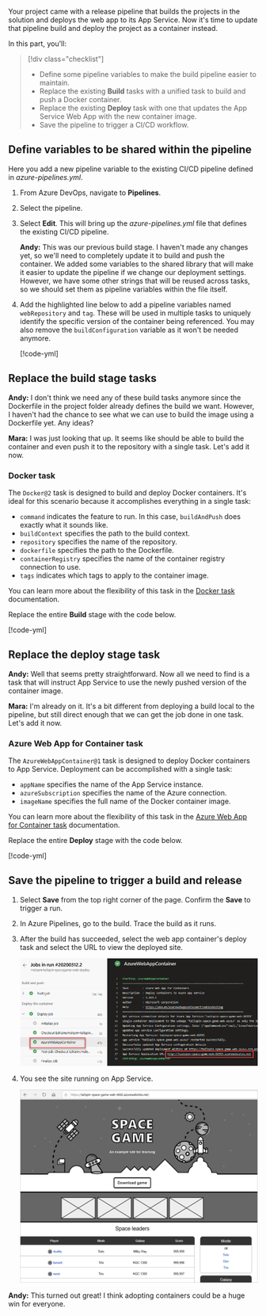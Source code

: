 Your project came with a release pipeline that builds the projects in the solution and deploys the web app to its App Service. Now it's time to update that pipeline build and deploy the project as a container instead.

In this part, you'll:

> [!div class="checklist"]
> * Define some pipeline variables to make the build pipeline easier to maintain.
> * Replace the existing **Build** tasks with a unified task to build and push a Docker container.
> * Replace the existing **Deploy** task with one that updates the App Service Web App with the new container image.
> * Save the pipeline to trigger a CI/CD workflow.

## Define variables to be shared within the pipeline 

Here you add a new pipeline variable to the existing CI/CD pipeline defined in *azure-pipelines.yml*. 

1. From Azure DevOps, navigate to **Pipelines**.
1. Select the pipeline.
1. Select **Edit**. This will bring up the *azure-pipelines.yml* file that defines the existing CI/CD pipeline.

    **Andy:** This was our previous build stage. I haven't made any changes yet, so we'll need to completely update it to build and push the container. We added some variables to the shared library that will make it easier to update the pipeline if we change our deployment settings. However, we have some other strings that will be reused across tasks, so we should set them as pipeline variables within the file itself.

1. Add the highlighted line below to add a pipeline variables named `webRepository` and `tag`. These will be used in multiple tasks to uniquely identify the specific version of the container being referenced. You may also remove the `buildConfiguration` variable as it won't be needed anymore.

    [!code-yml[](code/4-1-azure-pipelines.yml?highlight=6-7)]

## Replace the build stage tasks

**Andy:** I don't think we need any of these build tasks anymore since the Dockerfile in the project folder already defines the build we want. However, I haven't had the chance to see what we can use to build the image using a Dockerfile yet. Any ideas?

**Mara:** I was just looking that up. It seems like should be able to build the container and even push it to the repository with a single task. Let's add it now.

### Docker task

The `Docker@2` task is designed to build and deploy Docker containers. It's ideal for this scenario because it accomplishes everything in a single task:

* `command` indicates the feature to run. In this case, `buildAndPush` does exactly what it sounds like.
* `buildContext` specifies the path to the build context.
* `repository` specifies the name of the repository.
* `dockerfile` specifies the path to the Dockerfile.
* `containerRegistry` specifies the name of the container registry connection to use.
* `tags` indicates which tags to apply to the container image.

You can learn more about the flexibility of this task in the [Docker task](/azure/devops/pipelines/tasks/build/docker?azure-portal=true) documentation.

Replace the entire **Build** stage with the code below.

[!code-yml[](code/4-2-azure-pipelines.yml)]

## Replace the deploy stage task

**Andy:** Well that seems pretty straightforward. Now all we need to find is a task that will instruct App Service to use the newly pushed version of the container image.

**Mara:** I'm already on it. It's a bit different from deploying a build local to the pipeline, but still direct enough that we can get the job done in one task. Let's add it now.

### Azure Web App for Container task

The `AzureWebAppContainer@1` task is designed to deploy Docker containers to App Service. Deployment can be accomplished with a single task:

* `appName` specifies the name of the App Service instance.
* `azureSubscription` specifies the name of the Azure connection.
* `imageName` specifies the full name of the Docker container image.

You can learn more about the flexibility of this task in the [Azure Web App for Container task](/azure/devops/pipelines/tasks/deploy/azure-rm-web-app-containers?azure-portal=true) documentation.

Replace the entire **Deploy** stage with the code below.

[!code-yml[](code/4-3-azure-pipelines.yml)]

## Save the pipeline to trigger a build and release

1. Select **Save** from the top right corner of the page. Confirm the **Save** to trigger a run.
1. In Azure Pipelines, go to the build. Trace the build as it runs.
1. After the build has succeeded, select the web app container's deploy task and select the URL to view the deployed site.

    ![Locating the web site URL](../media/4-deploy-url.png)

1. You see the site running on App Service.

    ![Reviewing Space Game](../media/4-space-game.png)

**Andy:** This turned out great! I think adopting containers could be a huge win for everyone.